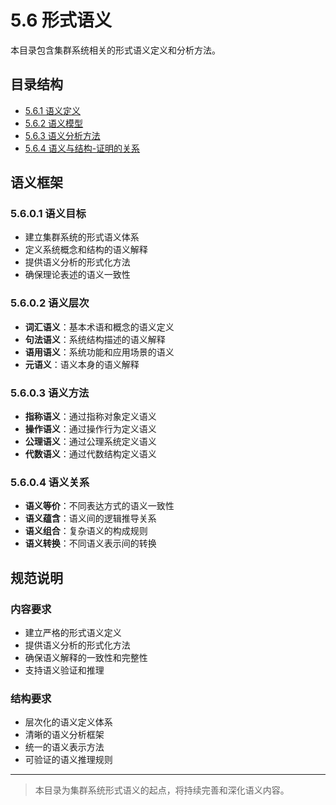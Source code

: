 # 5.6 形式语义

本目录包含集群系统相关的形式语义定义和分析方法。

## 目录结构

- [5.6.1 语义定义](5.6.1%20语义定义.md)
- [5.6.2 语义模型](5.6.2%20语义模型.md)
- [5.6.3 语义分析方法](5.6.3%20语义分析方法.md)
- [5.6.4 语义与结构-证明的关系](5.6.4%20语义与结构-证明的关系.md)

## 语义框架

### 5.6.0.1 语义目标

- 建立集群系统的形式语义体系
- 定义系统概念和结构的语义解释
- 提供语义分析的形式化方法
- 确保理论表述的语义一致性

### 5.6.0.2 语义层次

- **词汇语义**：基本术语和概念的语义定义
- **句法语义**：系统结构描述的语义解释
- **语用语义**：系统功能和应用场景的语义
- **元语义**：语义本身的语义解释

### 5.6.0.3 语义方法

- **指称语义**：通过指称对象定义语义
- **操作语义**：通过操作行为定义语义
- **公理语义**：通过公理系统定义语义
- **代数语义**：通过代数结构定义语义

### 5.6.0.4 语义关系

- **语义等价**：不同表达方式的语义一致性
- **语义蕴含**：语义间的逻辑推导关系
- **语义组合**：复杂语义的构成规则
- **语义转换**：不同语义表示间的转换

## 规范说明

### 内容要求

- 建立严格的形式语义定义
- 提供语义分析的形式化方法
- 确保语义解释的一致性和完整性
- 支持语义验证和推理

### 结构要求

- 层次化的语义定义体系
- 清晰的语义分析框架
- 统一的语义表示方法
- 可验证的语义推理规则

---
> 本目录为集群系统形式语义的起点，将持续完善和深化语义内容。
